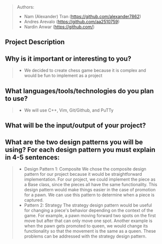 

 
 > Authors: 
 >* Nam (Alexander) Tran (https://github.com/alexander7862)
 >* Andres Arevalo (https://github.com/aa2510759)
 >* Nardin Anwar (https://github.com/)
 


## Project Description

 ## Why is it important or interesting to you?
 > * We decided to create chess game because it is complex and would be fun to implement as a project
 ## What languages/tools/technologies do you plan to use? 
 >   * We will use C++, Vim, Git/Github, and PuTTy
 ## What will be the input/output of your project? 
## What are the two design patterns you will be using? For each design pattern you must explain in 4-5 sentences:
>* Design Pattern 1: Composite
We chose the composite design pattern for our project because it would be straightforward implementation. For our project, we could implement the piece as a Base class, since the pieces all have the same functionality. This design pattern would make things easier in the case of promotion for a pawn. We can use this pattern to determine when a piece is captured.
 > * Pattern 2: Strategy
The strategy design pattern would be useful for changing a piece's behavior depending on the context of the game. For example, a pawn moving forward two spots on the first move but after that can only move one spot. Another example is when the pawn gets promoted to queen, we would change its functionality so that the movement is the same as a queen. These problems can be addressed with the strategy design pattern.   


